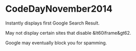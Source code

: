 CodeDayNovember2014
===================
Instantly displays first Google Search Result. 

May not display certain sites that disable &lt60iframe&gt62. 

Google may eventually block you for spamming.

